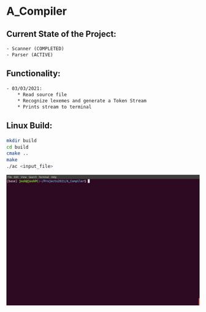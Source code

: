 # A_Compiler

## Current State of the Project:
    - Scanner (COMPLETED)
    - Parser (ACTIVE)

## Functionality:
    - 03/03/2021: 
        * Read source file
        * Recognize lexemes and generate a Token Stream
        * Prints stream to terminal

## Linux Build:
```bash
mkdir build
cd build
cmake ..
make
./ac <input_file>
```

![](other/build_ac.gif)